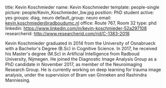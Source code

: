 title: Kevin Koschmieder
name: Kevin Koschmieder
template: people-single
picture: people/Kevin_Koschmieder_bw.jpg
position: PhD student
active: yes
groups: diag, neuro
default_group: neuro
email: kevin.koschmieder@radboudumc.nl
office: Route 767, Room 32
type: phd
linkedin: https://www.linkedin.com/in/kevin-koschmieder-52a297108
researcherid: http://www.researcherid.com/rid/C-1383-2018

Kevin Koschmieder graduated in 2014 from the University of Osnabrueck with a Bachelor's Degree (B.Sc) in Cognitive Science. In 2017, he received his Master's degree (M.Sc) in Artificial Intelligence from Radboud University, Nijmegen. He joined the Diagnostic Image Analysis Group as a PhD candidate in November 2017, as member of the Neuroimaging Research Group. He is currently working on deep learning for trauma image analysis, under the supervision of Bram van Ginneken and Rashindra Manniesing.
